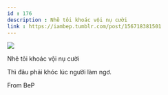 ```yaml
---
id : 176
description : Nhẽ tôi khoác vội nụ cười
link : https://iambep.tumblr.com/post/156718381501
---
```


![](https://64.media.tumblr.com/175ce5a2bab366f77dd13e5b5c7a2636/tumblr_okr8pljsjs1u3a9rjo1_500.jpg)

Nhẽ tôi khoác vội nụ cười

Thì đâu phải khóc lúc người làm ngơ.

From BeP
